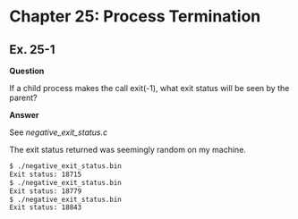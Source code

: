 # Chapter 25: Process Termination
## Ex. 25-1

**Question**

If a child process makes the call exit(-1), what exit status will be seen by the parent?

**Answer**

See *negative_exit_status.c*

The exit status returned was seemingly random on my machine.

```bash
$ ./negative_exit_status.bin
Exit status: 18715
$ ./negative_exit_status.bin
Exit status: 18779
$ ./negative_exit_status.bin
Exit status: 18843
```
